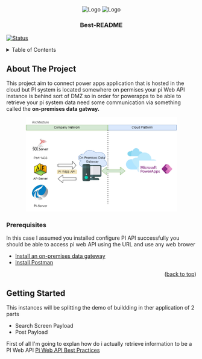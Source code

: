 <div align="center">
    <img src="https://www.mvpskill.com/wp-content/uploads/2021/06/PowerApps-Logo-SG-1110x590-1.png" alt="Logo" width="150" height="80">
     <img src="https://encrypted-tbn0.gstatic.com/images?q=tbn:ANd9GcRObhoMc2Qp8825dSDlSjeraTW1p5H3sCuCkQ&usqp=CAU" alt="Logo" width="150" height="80">

  <h3 align="center">Best-README</h3>

</div>

[![Status](https://img.shields.io/badge/status-successed-success.svg)]()

<!-- TABLE OF CONTENTS -->
<details>
  <summary>Table of Contents</summary>
  <ol>
    <li>
      <a href="#about-the-project">About The Project</a>
      <ul>
        <li><a href="#prerequisites">Prerequisites</a></li>
      </ul>
    </li>
    <li>
      <a href="#getting-started">Getting Started</a>
      <ul>
        <li><a href="#PI Web API Best Practices">PI Web API Best Practices</a></li>
        <li><a href="#Test web API">Test Web API</a></li>
        <li><a href="#Create Connector">Create Connector</a></li>
        <li><a href="#Create App Demo">Create App Demo</a></li>
      </ul>
    </li>
    <li><a href="#Experiment App">Experiment App</a></li>
    <li><a href="#contact">Contact</a></li>
  </ol>
</details>

## About The Project

<p align= "left">This project aim to connect power apps application that is hosted in the cloud but PI system is located somewhere on permises your pi Web API instance is behind sort of DMZ so in order for powerapps to be able to retrieve your pi system data need some communication via something called the <b>on-premises data gatway.</b> </p>
<p align="center">
 <img  width=400px height=250px src="https://raw.githubusercontent.com/watthanai/PowerApp-PIWebAPI/master/Architecture.png"><br></p>

### Prerequisites

In this case I assumed you installed configure PI API successfully you should be able to access pi web API using the URL and use any web brower

<ul>
<li><a href="https://docs.microsoft.com/en-us/data-integration/gateway/service-gateway-install">Install an on-premises data gateway</a></li>
<li><a href="https://www.postman.com/downloads/">Install Postman</a></li>
</ul>

<p align="right">(<a href="#top">back to top</a>)</p>

<!-- GETTING STARTED -->

## Getting Started

This instances will be splitting the demo of buildding in ther application of 2 parts

<ul>
<li>Search Screen Payload</li>
<li>Post Payload</li>
</ul>

First of all I'm going to explan how do i actually retrieve information to be a PI Web API <a href="">Pi Web API Best Practices</a>
